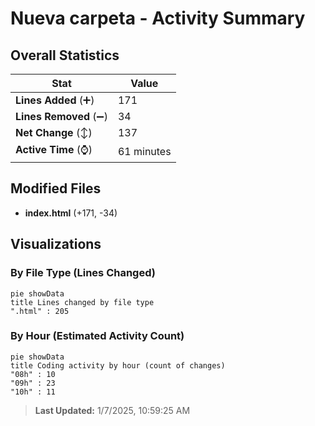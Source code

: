 # Nueva carpeta - Activity Summary 

## Overall Statistics

| Stat                   | Value                                                             |
| ---------------------- | ----------------------------------------------------------------- |
| **Lines Added** (➕)   | 171                                          |
| **Lines Removed** (➖) | 34                                        |
| **Net Change** (↕)    | 137                |
| **Active Time** (⌚)   | 61 minutes |


## Modified Files
- **index.html** (+171, -34)

## Visualizations

### By File Type (Lines Changed)

```mermaid
pie showData
title Lines changed by file type
".html" : 205
```

### By Hour (Estimated Activity Count)

```mermaid
pie showData
title Coding activity by hour (count of changes)
"08h" : 10
"09h" : 23
"10h" : 11
```


> **Last Updated:** 1/7/2025, 10:59:25 AM